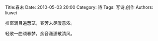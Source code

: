 Title:春末
Date: 2010-05-03 20:00
Category: 诗
Tags: 写诗,创作
Authors: liuwei



推窗满目遍葱茏，春芳未尽暖意浓。


轻歌一曲颂春梦，余音潇潇散清风。